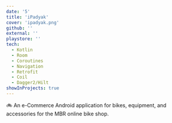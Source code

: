 ```yaml
---
date: '5'
title: 'iPadyak'
cover: 'ipadyak.png'
github: ''
external: ''
playstore: ''
tech:
  - Kotlin
  - Room
  - Coroutines
  - Navigation
  - Retrofit
  - Coil
  - Dagger2/Hilt
showInProjects: true
---
```


🚲 An e-Commerce Android application for bikes, equipment, and accessories for the MBR online bike shop.
